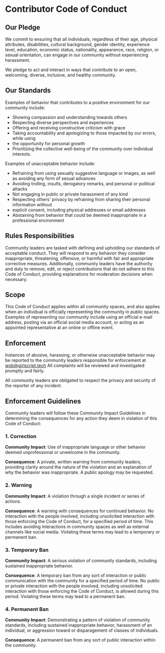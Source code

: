 
# Contributor Code of Conduct

## Our Pledge

We commit to ensuring that all individuals, regardless of their age, physical attributes, disabilities, 
cultural background, gender identity, experience level, education, economic status, nationality, appearance, 
race, religion, or sexual orientation, can engage in our community without experiencing harassment.

We pledge to act and interact in ways that contribute to an open, welcoming,
diverse, inclusive, and healthy community.

## Our Standards

Examples of behavior that contributes to a positive environment for our
community include:

* Showing compassion and understanding towards others
* Respecting diverse perspectives and experiences
* Offering and receiving constructive criticism with grace
* Taking accountability and apologizing to those impacted by our errors, while using
*  the opportunity for personal growth
* Prioritizing the collective well-being of the community over individual interests.


Examples of unacceptable behavior include:

* Refraining from using sexually suggestive language or images, as well as avoiding any form of sexual advances
* Avoiding trolling, insults, derogatory remarks, and personal or political attacks
* Not engaging in public or private harassment of any kind
* Respecting others' privacy by refraining from sharing their personal information without
* explicit consent, including physical addresses or email addresses
* Abstaining from behavior that could be deemed inappropriate in a professional environment


## Rules Responsibilities


Community leaders are tasked with defining and upholding our standards of acceptable conduct. 
They will respond to any behavior they consider inappropriate, threatening, offensive, or harmful with 
fair and appropriate corrective measures. Additionally, community leaders have the authority and duty to remove,
edit, or reject contributions that do not adhere to this Code of Conduct, providing explanations for moderation decisions when necessary.

## Scope

This Code of Conduct applies within all community spaces, and also applies when
an individual is officially representing the community in public spaces.
Examples of representing our community include using an official e-mail address,
posting via an official social media account, or acting as an appointed
representative at an online or offline event.

## Enforcement

Instances of abusive, harassing, or otherwise unacceptable behavior may be
reported to the community leaders responsible for enforcement at
wob@girlscript.tech
All complaints will be reviewed and investigated promptly and fairly.

All community leaders are obligated to respect the privacy and security of the
reporter of any incident.

## Enforcement Guidelines

Community leaders will follow these Community Impact Guidelines in determining
the consequences for any action they deem in violation of this Code of Conduct:

### 1. Correction

**Community Impact**: Use of inappropriate language or other behavior deemed
unprofessional or unwelcome in the community.

**Consequence**: A private, written warning from community leaders, providing
clarity around the nature of the violation and an explanation of why the
behavior was inappropriate. A public apology may be requested.

### 2. Warning

**Community Impact**: A violation through a single incident or series of
actions.

**Consequence**: A warning with consequences for continued behavior. No
interaction with the people involved, including unsolicited interaction with
those enforcing the Code of Conduct, for a specified period of time. This
includes avoiding interactions in community spaces as well as external channels
like social media. Violating these terms may lead to a temporary or permanent
ban.

### 3. Temporary Ban

**Community Impact**: A serious violation of community standards, including
sustained inappropriate behavior.

**Consequence**: A temporary ban from any sort of interaction or public
communication with the community for a specified period of time. No public or
private interaction with the people involved, including unsolicited interaction
with those enforcing the Code of Conduct, is allowed during this period.
Violating these terms may lead to a permanent ban.

### 4. Permanent Ban

**Community Impact**: Demonstrating a pattern of violation of community
standards, including sustained inappropriate behavior, harassment of an
individual, or aggression toward or disparagement of classes of individuals.

**Consequence**: A permanent ban from any sort of public interaction within the
community.

